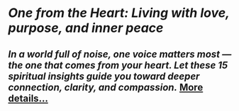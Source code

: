 # *One from the Heart: Living with love, purpose, and inner peace*
## *In a world full of noise, one voice matters most — the one that comes from your heart. Let these 15 spiritual insights guide you toward deeper connection, clarity, and compassion.* [More details…](https://spiritualkhazaana.com/web-stories/one-from-the-heart-living-with-love-purpose-and-inner-peace/)
